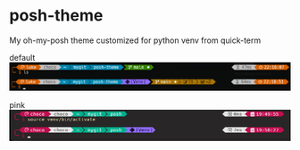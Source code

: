 # posh-theme
My oh-my-posh theme customized for python venv from quick-term

default
![posh-theme.png](posh-theme.png)

pink
![quick-term-pink.png](quick-term-pink.png)
